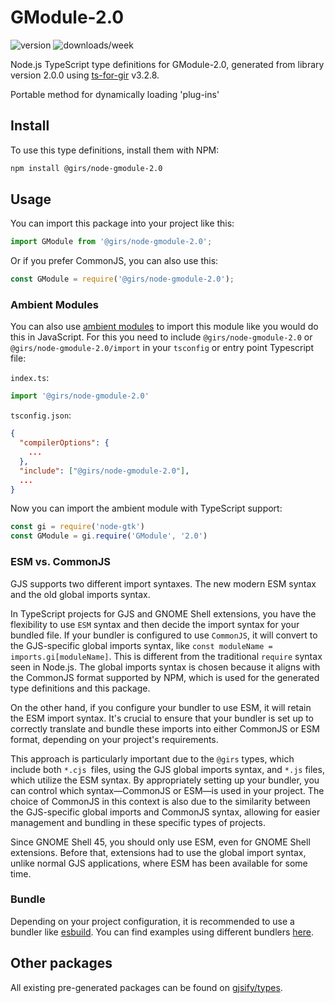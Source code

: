 
# GModule-2.0

![version](https://img.shields.io/npm/v/@girs/node-gmodule-2.0)
![downloads/week](https://img.shields.io/npm/dw/@girs/node-gmodule-2.0)


Node.js TypeScript type definitions for GModule-2.0, generated from library version 2.0.0 using [ts-for-gir](https://github.com/gjsify/ts-for-gir) v3.2.8.

Portable method for dynamically loading 'plug-ins'

## Install

To use this type definitions, install them with NPM:
```bash
npm install @girs/node-gmodule-2.0
```

## Usage

You can import this package into your project like this:
```ts
import GModule from '@girs/node-gmodule-2.0';
```

Or if you prefer CommonJS, you can also use this:
```ts
const GModule = require('@girs/node-gmodule-2.0');
```

### Ambient Modules

You can also use [ambient modules](https://github.com/gjsify/ts-for-gir/tree/main/packages/cli#ambient-modules) to import this module like you would do this in JavaScript.
For this you need to include `@girs/node-gmodule-2.0` or `@girs/node-gmodule-2.0/import` in your `tsconfig` or entry point Typescript file:

`index.ts`:
```ts
import '@girs/node-gmodule-2.0'
```

`tsconfig.json`:
```json
{
  "compilerOptions": {
    ...
  },
  "include": ["@girs/node-gmodule-2.0"],
  ...
}
```

Now you can import the ambient module with TypeScript support: 

```ts
const gi = require('node-gtk')
const GModule = gi.require('GModule', '2.0')
```



### ESM vs. CommonJS

GJS supports two different import syntaxes. The new modern ESM syntax and the old global imports syntax.

In TypeScript projects for GJS and GNOME Shell extensions, you have the flexibility to use `ESM` syntax and then decide the import syntax for your bundled file. If your bundler is configured to use `CommonJS`, it will convert to the GJS-specific global imports syntax, like `const moduleName = imports.gi[moduleName]`. This is different from the traditional `require` syntax seen in Node.js. The global imports syntax is chosen because it aligns with the CommonJS format supported by NPM, which is used for the generated type definitions and this package.

On the other hand, if you configure your bundler to use ESM, it will retain the ESM import syntax. It's crucial to ensure that your bundler is set up to correctly translate and bundle these imports into either CommonJS or ESM format, depending on your project's requirements.

This approach is particularly important due to the `@girs` types, which include both `*.cjs `files, using the GJS global imports syntax, and `*.js` files, which utilize the ESM syntax. By appropriately setting up your bundler, you can control which syntax—CommonJS or ESM—is used in your project. The choice of CommonJS in this context is also due to the similarity between the GJS-specific global imports and CommonJS syntax, allowing for easier management and bundling in these specific types of projects.

Since GNOME Shell 45, you should only use ESM, even for GNOME Shell extensions. Before that, extensions had to use the global import syntax, unlike normal GJS applications, where ESM has been available for some time.

### Bundle

Depending on your project configuration, it is recommended to use a bundler like [esbuild](https://esbuild.github.io/). You can find examples using different bundlers [here](https://github.com/gjsify/ts-for-gir/tree/main/examples).

## Other packages

All existing pre-generated packages can be found on [gjsify/types](https://github.com/gjsify/types).

